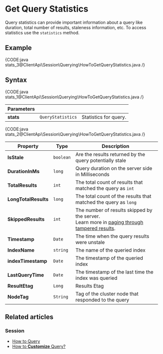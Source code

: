 # Get Query Statistics

Query statistics can provide important information about a query like duration, total number of results, staleness information, etc. 
To access statistics use the `statistics` method.

## Example

{CODE:java stats_3@ClientApi\Session\Querying\HowToGetQueryStatistics.java /}

## Syntax

{CODE:java stats_1@ClientApi\Session\Querying\HowToGetQueryStatistics.java /}

| Parameters | | |
| ------------- | ------------- | ----- |
| **stats** | `QueryStatistics` | Statistics for query. |

{CODE:java stats_2@ClientApi\Session\Querying\HowToGetQueryStatistics.java /}


| Property             | Type      | Description                                                                                                                                                        |
|----------------------|-----------|--------------------------------------------------------------------------------------------------------------------------------------------------------------------|
| **IsStale**          | `boolean` | Are the results returned by the query potentially stale                                                                                                            |
| **DurationInMs**     | `long`    | Query duration on the server side in Milliseconds                                                                                                                  |
| **TotalResults**     | `int`     | The total count of results that matched the query as `int`                                                                                                         |
| **LongTotalResults** | `long`    | The total count of the results that matched the query as `long`                                                                                                    |
| **SkippedResults**   | `int`     | The number of results skipped by the server.<br>Learn more in [paging through tampered results](../../../indexes/querying/paging#paging-through-tampered-results). |
| **Timestamp**        | `Date`    | The time when the query results were unstale                                                                                                                       |
| **IndexName**        | `string`  | The name of the queried index                                                                                                                                      |
| **indexTimestamp**   | `Date`    | The timestamp of the queried index                                                                                                                                 |
| **LastQueryTime**    | `Date`    | The timestamp of the last time the index was queried                                                                                                               |
| **ResultEtag**       | `Long`    | Results Etag                                                                                                                                                       |
| **NodeTag**          | `String`  | Tag of the cluster node that responded to the query                                                                                                                |

## Related articles

### Session

- [How to Query](../../../client-api/session/querying/how-to-query)
- [How to **Customize** Query?](../../../client-api/session/querying/how-to-customize-query)
